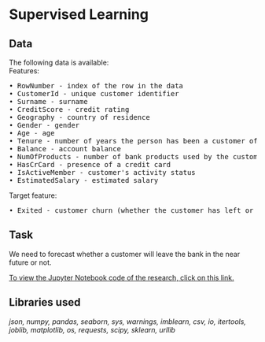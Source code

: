 # Supervised Learning
## Data
The following data is available:<br>
Features:
<pre>• RowNumber - index of the row in the data
• CustomerId - unique customer identifier
• Surname - surname
• CreditScore - credit rating
• Geography - country of residence
• Gender - gender
• Age - age
• Tenure - number of years the person has been a customer of the bank
• Balance - account balance
• NumOfProducts - number of bank products used by the customer
• HasCrCard - presence of a credit card
• IsActiveMember - customer's activity status
• EstimatedSalary - estimated salary</pre>

Target feature:
<pre>• Exited - customer churn (whether the customer has left or not)</pre>

## Task
We need to forecast whether a customer will leave the bank in the near future or not.

<a href="https://github.com/DimaDoesCode/Yandex_Practicum-Supervised_Learning/blob/master/supervised_learning/supervised_learning.ipynb">To view the Jupyter Notebook code of the research, click on this link.</a>

## Libraries used
<i>json, numpy, pandas, seaborn, sys, warnings, imblearn, csv, io, itertools, joblib, matplotlib, os, requests, scipy, sklearn, urllib</i>